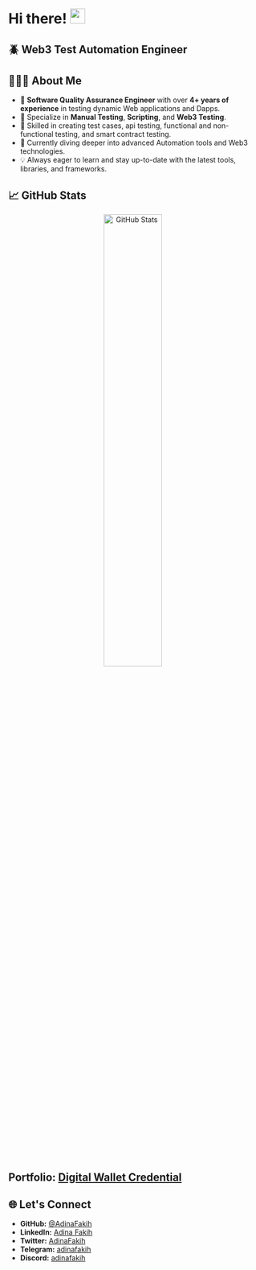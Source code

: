 # Hi there! <img src="https://media.giphy.com/media/hvRJCLFzcasrR4ia7z/giphy.gif" width="30px">

## 🪲 Web3 Test Automation Engineer

## 🕵🏻‍♀️ About Me
- 🎯 **Software Quality Assurance Engineer** with over **4+ years of experience** in testing dynamic Web applications and Dapps.
- 💼 Specialize in **Manual Testing**, **Scripting**, and **Web3 Testing**.
- 🚀 Skilled in creating test cases, api testing, functional and non-functional testing, and smart contract testing.
- 🌱 Currently diving deeper into advanced Automation tools and Web3 technologies.
- 💡 Always eager to learn and stay up-to-date with the latest tools, libraries, and frameworks.

## 📈 GitHub Stats
<p align="center">
  <img src="https://github-readme-stats.vercel.app/api?username=AdinaFakih&count_private=true&show_icons=true&hide_border=true&theme=react" alt="GitHub Stats" width="48%">&nbsp;&nbsp;
</p>

## Portfolio: [Digital Wallet Credential](https://www.credential.net/profile/adinafakih215641/wallet)

## 🌐 Let's Connect
- **GitHub:** [@AdinaFakih](https://github.com/AdinaFakih)
- **LinkedIn:** [Adina Fakih](https://www.linkedin.com/in/adina-fakih-8130ab187/)
- **Twitter:** [AdinaFakih](https://x.com/AdinaFakih)
- **Telegram:** [adinafakih](https://t.me/adinafakih)
- **Discord:** [adinafakih](https://discordapp.com/users/adinafakih)
